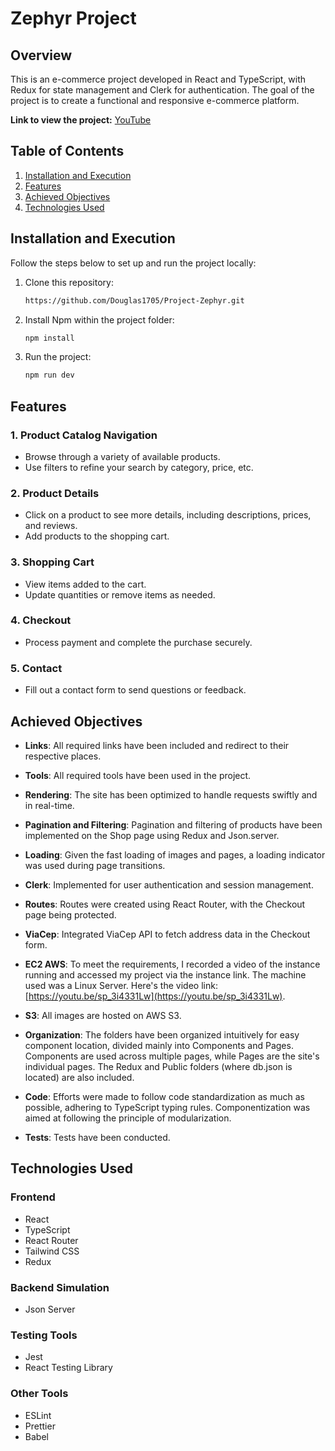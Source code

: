 # Zephyr Project

## Overview
This is an e-commerce project developed in React and TypeScript, with Redux for state management and Clerk for authentication. The goal of the project is to create a functional and responsive e-commerce platform.

**Link to view the project:** [YouTube](https://www.youtube.com/watch?v=MEcidf9ScaM)

## Table of Contents

1. [Installation and Execution](#installation-and-execution)
2. [Features](#features)
3. [Achieved Objectives](#achieved-objectives)
4. [Technologies Used](#technologies-used)

## Installation and Execution
Follow the steps below to set up and run the project locally:

1. Clone this repository:
   ```bash
   https://github.com/Douglas1705/Project-Zephyr.git

2. Install Npm within the project folder:
    ```bash
   npm install

3. Run the project:
    ```bash
    npm run dev

## Features

### 1. Product Catalog Navigation
- Browse through a variety of available products.
- Use filters to refine your search by category, price, etc.

### 2. Product Details
- Click on a product to see more details, including descriptions, prices, and reviews.
- Add products to the shopping cart.

### 3. Shopping Cart
- View items added to the cart.
- Update quantities or remove items as needed.

### 4. Checkout
- Process payment and complete the purchase securely.

### 5. Contact
- Fill out a contact form to send questions or feedback.


## Achieved Objectives

- **Links**: All required links have been included and redirect to their respective places.

- **Tools**: All required tools have been used in the project.

- **Rendering**: The site has been optimized to handle requests swiftly and in real-time.

- **Pagination and Filtering**: Pagination and filtering of products have been implemented on the Shop page using Redux and Json.server.

- **Loading**: Given the fast loading of images and pages, a loading indicator was used during page transitions.

- **Clerk**: Implemented for user authentication and session management.

- **Routes**: Routes were created using React Router, with the Checkout page being protected.

- **ViaCep**: Integrated ViaCep API to fetch address data in the Checkout form.

- **EC2 AWS**: To meet the requirements, I recorded a video of the instance running and accessed my project via the instance link. The machine used was a Linux Server. Here's the video link: [https://youtu.be/sp_3i4331Lw](https://youtu.be/sp_3i4331Lw).

- **S3**: All images are hosted on AWS S3.

- **Organization**: The folders have been organized intuitively for easy component location, divided mainly into Components and Pages. Components are used across multiple pages, while Pages are the site's individual pages. The Redux and Public folders (where db.json is located) are also included.

- **Code**: Efforts were made to follow code standardization as much as possible, adhering to TypeScript typing rules. Componentization was aimed at following the principle of modularization.

- **Tests**: Tests have been conducted.


## Technologies Used

### Frontend

- React
- TypeScript
- React Router
- Tailwind CSS
- Redux

### Backend Simulation 

- Json Server

### Testing Tools

- Jest
- React Testing Library

### Other Tools

- ESLint
- Prettier
- Babel
